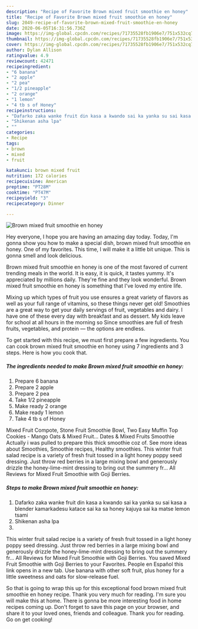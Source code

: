 ```yaml
---
description: "Recipe of Favorite Brown mixed fruit smoothie en honey"
title: "Recipe of Favorite Brown mixed fruit smoothie en honey"
slug: 2049-recipe-of-favorite-brown-mixed-fruit-smoothie-en-honey
date: 2020-06-05T16:31:56.736Z
image: https://img-global.cpcdn.com/recipes/71735528fb1906e7/751x532cq70/brown-mixed-fruit-smoothie-en-honey-recipe-main-photo.jpg
thumbnail: https://img-global.cpcdn.com/recipes/71735528fb1906e7/751x532cq70/brown-mixed-fruit-smoothie-en-honey-recipe-main-photo.jpg
cover: https://img-global.cpcdn.com/recipes/71735528fb1906e7/751x532cq70/brown-mixed-fruit-smoothie-en-honey-recipe-main-photo.jpg
author: Dylan Allison
ratingvalue: 4.9
reviewcount: 42471
recipeingredient:
- "6 banana"
- "2 apple"
- "2 pea"
- "1/2 pineapple"
- "2 orange"
- "1 lemon"
- "4 tb s of Honey"
recipeinstructions:
- "Dafarko zaka wanke fruit din kasa a kwando sai ka yanka su sai kasa a blender kamarkadesu katace sai ka sa honey kajuya sai ka matse lemon tsami"
- "Shikenan asha lpa"
- ""
categories:
- Recipe
tags:
- brown
- mixed
- fruit

katakunci: brown mixed fruit 
nutrition: 172 calories
recipecuisine: American
preptime: "PT28M"
cooktime: "PT47M"
recipeyield: "3"
recipecategory: Dinner

---
```



![Brown mixed fruit smoothie en honey](https://img-global.cpcdn.com/recipes/71735528fb1906e7/751x532cq70/brown-mixed-fruit-smoothie-en-honey-recipe-main-photo.jpg)

Hey everyone, I hope you are having an amazing day today. Today, I'm gonna show you how to make a special dish, brown mixed fruit smoothie en honey. One of my favorites. This time, I will make it a little bit unique. This is gonna smell and look delicious.

Brown mixed fruit smoothie en honey is one of the most favored of current trending meals in the world. It is easy, it is quick, it tastes yummy. It's appreciated by millions daily. They're fine and they look wonderful. Brown mixed fruit smoothie en honey is something that I've loved my entire life.

Mixing up which types of fruit you use ensures a great variety of flavors as well as your full range of vitamins, so these things never get old! Smoothies are a great way to get your daily servings of fruit, vegetables and dairy. I have one of these every day with breakfast and as dessert. My kids leave for school at all hours in the morning so Since smoothies are full of fresh fruits, vegetables, and protein — the options are endless.


To get started with this recipe, we must first prepare a few ingredients. You can cook brown mixed fruit smoothie en honey using 7 ingredients and 3 steps. Here is how you cook that.

<!--inarticleads1-->

##### The ingredients needed to make Brown mixed fruit smoothie en honey:

1. Prepare 6 banana
1. Prepare 2 apple
1. Prepare 2 pea
1. Take 1/2 pineapple
1. Make ready 2 orange
1. Make ready 1 lemon
1. Take 4 tb s of Honey


Mixed Fruit Compote, Stone Fruit Smoothie Bowl, Two Easy Muffin Top Cookies - Mango Oats &amp; Mixed Fruit… Dates &amp; Mixed Fruits Smoothie Actually i was pulled to prepare this thick smoothie coz of. See more ideas about Smoothies, Smoothie recipes, Healthy smoothies. This winter fruit salad recipe is a variety of fresh fruit tossed in a light honey poppy seed dressing. Just throw red berries in a large mixing bowl and generously drizzle the honey-lime-mint dressing to bring out the summery fr… All Reviews for Mixed Fruit Smoothie with Goji Berries. 

<!--inarticleads2-->

##### Steps to make Brown mixed fruit smoothie en honey:

1. Dafarko zaka wanke fruit din kasa a kwando sai ka yanka su sai kasa a blender kamarkadesu katace sai ka sa honey kajuya sai ka matse lemon tsami
1. Shikenan asha lpa
1. 


This winter fruit salad recipe is a variety of fresh fruit tossed in a light honey poppy seed dressing. Just throw red berries in a large mixing bowl and generously drizzle the honey-lime-mint dressing to bring out the summery fr… All Reviews for Mixed Fruit Smoothie with Goji Berries. You saved Mixed Fruit Smoothie with Goji Berries to your Favorites. People en Español this link opens in a new tab. Use banana with other soft fruit, plus honey for a little sweetness and oats for slow-release fuel. 

So that is going to wrap this up for this exceptional food brown mixed fruit smoothie en honey recipe. Thank you very much for reading. I'm sure you will make this at home. There is gonna be more interesting food in home recipes coming up. Don't forget to save this page on your browser, and share it to your loved ones, friends and colleague. Thank you for reading. Go on get cooking!
